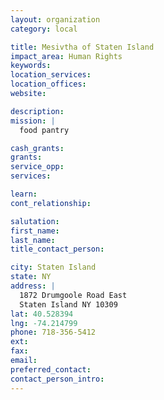 ```yaml
---
layout: organization
category: local

title: Mesivtha of Staten Island
impact_area: Human Rights
keywords: 
location_services: 
location_offices: 
website: 

description: 
mission: |
  food pantry

cash_grants: 
grants: 
service_opp: 
services: 

learn: 
cont_relationship: 

salutation: 
first_name: 
last_name: 
title_contact_person: 

city: Staten Island
state: NY
address: |
  1872 Drumgoole Road East    
  Staten Island NY 10309
lat: 40.528394
lng: -74.214799
phone: 718-356-5412
ext: 
fax: 
email: 
preferred_contact: 
contact_person_intro: 
---
```

